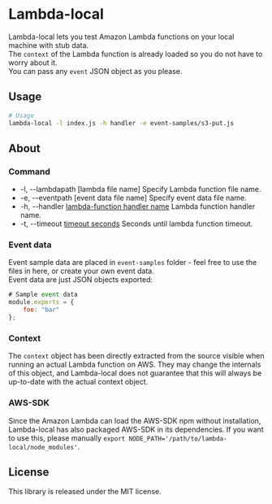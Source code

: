 Lambda-local
============

Lambda-local lets you test Amazon Lambda functions on your local machine with stub data.  
The `context` of the Lambda function is already loaded so you do not have to worry about it.  
You can pass any `event` JSON object as you please.  

Usage
-----

```bash
# Usage
lambda-local -l index.js -h handler -e event-samples/s3-put.js 
```

About
-----
### Command
*    -l, --lambdapath [lambda file name]                     Specify Lambda function file name.
*    -e, --eventpath [event data file name]                  Specify event data file name.
*    -h, --handler [lambda-function handler name](optional)  Lambda function handler name.
*    -t, --timeout [timeout seconds](optional)               Seconds until lambda function timeout.

### Event data
Event sample data are placed in `event-samples` folder - feel free to use the files in here, or create your own event data.  
Event data are just JSON objects exported:  

```js
# Sample event data 
module.exports = {
	foo: "bar"
};
```

### Context
The `context` object has been directly extracted from the source visible when running an actual Lambda function on AWS. 
They may change the internals of this object, and Lambda-local does not guarantee that this will always be up-to-date with the actual context object. 

### AWS-SDK
Since the Amazon Lambda can load the AWS-SDK npm without installation, Lambda-local has also packaged AWS-SDK in its dependencies.
If you want to use this, please manually `export NODE_PATH='/path/to/lambda-local/node_modules'`.


License
----------
This library is released under the MIT license.


